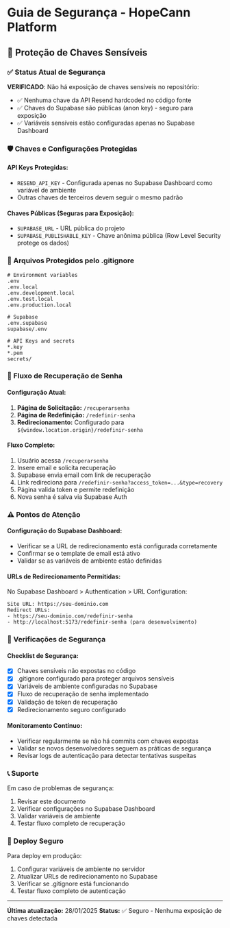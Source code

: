 # Guia de Segurança - HopeCann Platform

## 🔐 Proteção de Chaves Sensíveis

### ✅ Status Atual de Segurança

**VERIFICADO**: Não há exposição de chaves sensíveis no repositório:
- ✅ Nenhuma chave da API Resend hardcoded no código fonte
- ✅ Chaves do Supabase são públicas (anon key) - seguro para exposição
- ✅ Variáveis sensíveis estão configuradas apenas no Supabase Dashboard

### 🛡️ Chaves e Configurações Protegidas

#### **API Keys Protegidas:**
- `RESEND_API_KEY` - Configurada apenas no Supabase Dashboard como variável de ambiente
- Outras chaves de terceiros devem seguir o mesmo padrão

#### **Chaves Públicas (Seguras para Exposição):**
- `SUPABASE_URL` - URL pública do projeto
- `SUPABASE_PUBLISHABLE_KEY` - Chave anônima pública (Row Level Security protege os dados)

### 📁 Arquivos Protegidos pelo .gitignore

```gitignore
# Environment variables
.env
.env.local
.env.development.local
.env.test.local
.env.production.local

# Supabase
.env.supabase
supabase/.env

# API Keys and secrets
*.key
*.pem
secrets/
```

### 🔄 Fluxo de Recuperação de Senha

#### **Configuração Atual:**
1. **Página de Solicitação:** `/recuperarsenha`
2. **Página de Redefinição:** `/redefinir-senha`
3. **Redirecionamento:** Configurado para `${window.location.origin}/redefinir-senha`

#### **Fluxo Completo:**
1. Usuário acessa `/recuperarsenha`
2. Insere email e solicita recuperação
3. Supabase envia email com link de recuperação
4. Link redireciona para `/redefinir-senha?access_token=...&type=recovery`
5. Página valida token e permite redefinição
6. Nova senha é salva via Supabase Auth

### ⚠️ Pontos de Atenção

#### **Configuração do Supabase Dashboard:**
- Verificar se a URL de redirecionamento está configurada corretamente
- Confirmar se o template de email está ativo
- Validar se as variáveis de ambiente estão definidas

#### **URLs de Redirecionamento Permitidas:**
No Supabase Dashboard > Authentication > URL Configuration:
```
Site URL: https://seu-dominio.com
Redirect URLs: 
- https://seu-dominio.com/redefinir-senha
- http://localhost:5173/redefinir-senha (para desenvolvimento)
```

### 🔧 Verificações de Segurança

#### **Checklist de Segurança:**
- [x] Chaves sensíveis não expostas no código
- [x] .gitignore configurado para proteger arquivos sensíveis
- [x] Variáveis de ambiente configuradas no Supabase
- [x] Fluxo de recuperação de senha implementado
- [x] Validação de token de recuperação
- [x] Redirecionamento seguro configurado

#### **Monitoramento Contínuo:**
- Verificar regularmente se não há commits com chaves expostas
- Validar se novos desenvolvedores seguem as práticas de segurança
- Revisar logs de autenticação para detectar tentativas suspeitas

### 📞 Suporte

Em caso de problemas de segurança:
1. Revisar este documento
2. Verificar configurações no Supabase Dashboard
3. Validar variáveis de ambiente
4. Testar fluxo completo de recuperação

### 🚀 Deploy Seguro

Para deploy em produção:
1. Configurar variáveis de ambiente no servidor
2. Atualizar URLs de redirecionamento no Supabase
3. Verificar se .gitignore está funcionando
4. Testar fluxo completo de autenticação

---

**Última atualização:** 28/01/2025
**Status:** ✅ Seguro - Nenhuma exposição de chaves detectada
